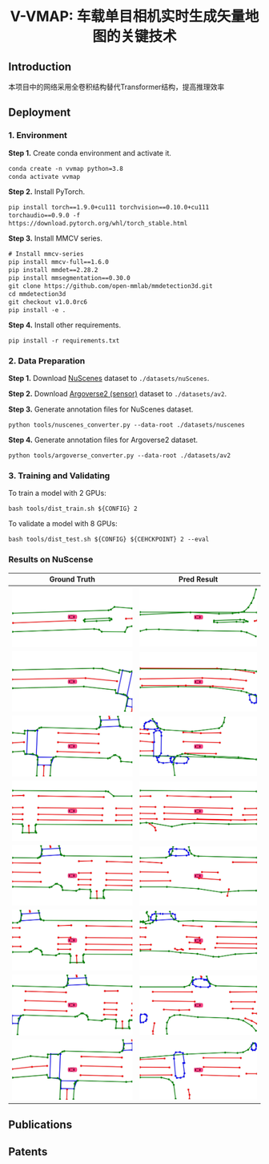 <div align="center">
  <h1>V-VMAP: 车载单目相机实时生成矢量地图的关键技术</h1>
</div>

## Introduction
本项目中的网络采用全卷积结构替代Transformer结构，提高推理效率

## Deployment
### 1. Environment
**Step 1.** Create conda environment and activate it.

```
conda create -n vvmap python=3.8
conda activate vvmap
```

**Step 2.** Install PyTorch.

```
pip install torch==1.9.0+cu111 torchvision==0.10.0+cu111 torchaudio==0.9.0 -f https://download.pytorch.org/whl/torch_stable.html
```

**Step 3.** Install MMCV series.

```
# Install mmcv-series
pip install mmcv-full==1.6.0
pip install mmdet==2.28.2
pip install mmsegmentation==0.30.0
git clone https://github.com/open-mmlab/mmdetection3d.git
cd mmdetection3d
git checkout v1.0.0rc6 
pip install -e .
```

**Step 4.** Install other requirements.

```
pip install -r requirements.txt
```

### 2. Data Preparation
**Step 1.** Download [NuScenes](https://www.nuscenes.org/download) dataset to `./datasets/nuScenes`.

**Step 2.** Download [Argoverse2 (sensor)](https://argoverse.github.io/user-guide/getting_started.html#download-the-datasets) dataset to `./datasets/av2`.

**Step 3.** Generate annotation files for NuScenes dataset.

```
python tools/nuscenes_converter.py --data-root ./datasets/nuscenes
```

**Step 4.** Generate annotation files for Argoverse2 dataset.

```
python tools/argoverse_converter.py --data-root ./datasets/av2
```

### 3. Training and Validating
To train a model with 2 GPUs:

```
bash tools/dist_train.sh ${CONFIG} 2
```

To validate a model with 8 GPUs:

```
bash tools/dist_test.sh ${CONFIG} ${CEHCKPOINT} 2 --eval
```

### Results on NuScense

| Ground Truth | Pred Result |
|--------------|-------------|
|![0_gt.png](resources%2F0_gt.png)              |![0_pred.png](resources%2F0_pred.png)             |
|![1_gt.png](resources%2F1_gt.png)              |![1_pred.png](resources%2F1_pred.png)             |
|![2_gt.png](resources%2F2_gt.png)              |![2_pred.png](resources%2F2_pred.png)             |
|![3_gt.png](resources%2F3_gt.png)              |![3_pred.png](resources%2F3_pred.png)             |
|![4_gt.png](resources%2F4_gt.png)              |![4_pred.png](resources%2F4_pred.png)             |
|![5_gt.png](resources%2F5_gt.png)              |![5_pred.png](resources%2F5_pred.png)             |
|![6_gt.png](resources%2F6_gt.png)              |![6_pred.png](resources%2F6_pred.png)             |
|![7_gt.png](resources%2F7_gt.png)              |![7_pred.png](resources%2F7_pred.png)             |

## Publications

## Patents